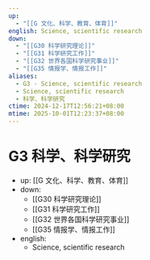 ```yaml
---
up:
  - "[[G 文化、科学、教育、体育]]"
english: Science, scientific research
down:
  - "[[G30 科学研究理论]]"
  - "[[G31 科学研究工作]]"
  - "[[G32 世界各国科学研究事业]]"
  - "[[G35 情报学、情报工作]]"
aliases:
  - G3 - Science, scientific research
  - Science, scientific research
  - 科学、科学研究
ctime: 2024-12-17T12:56:21+08:00
mtime: 2025-10-01T12:23:37+08:00
---
```


# G3 科学、科学研究

- up: [[G 文化、科学、教育、体育]]
- down:
	- [[G30 科学研究理论]]
	- [[G31 科学研究工作]]
	- [[G32 世界各国科学研究事业]]
	- [[G35 情报学、情报工作]]
- english:
	- Science, scientific research
